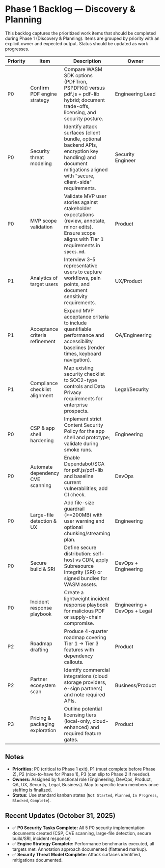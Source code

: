 # Phase 1 Backlog — Discovery & Planning

This backlog captures the prioritized work items that should be completed during Phase 1 (Discovery & Planning). Items are grouped by priority with an explicit owner and expected output. Status should be updated as work progresses.

| Priority | Item | Description | Owner | Output/Deliverable | Status |
|----------|------|-------------|-------|--------------------|--------|
| P0 | Confirm PDF engine strategy | Compare WASM SDK options (PDFTron, PSPDFKit) versus pdf.js + pdf-lib hybrid; document trade-offs, licensing, and security posture. | Engineering Lead | Engine decision document + recommendation (`planning/engine-strategy.md`) | Complete |
| P0 | Security threat modeling | Identify attack surfaces (client bundle, optional backend APIs, encryption key handling) and document mitigations aligned with "secure, client-side" requirements. | Security Engineer | Threat model & mitigation matrix (`planning/security-threat-model.md`) | Complete |
| P0 | MVP scope validation | Validate MVP user stories against stakeholder expectations (review, annotate, minor edits). Ensure scope aligns with Tier 1 requirements in `specs.md`. | Product | Approved MVP scope summary | Not Started |
| P1 | Analytics of target users | Interview 3–5 representative users to capture workflows, pain points, and document sensitivity requirements. | UX/Product | Interview notes + persona updates | Planned |
| P1 | Acceptance criteria refinement | Expand MVP acceptance criteria to include quantifiable performance and accessibility baselines (render times, keyboard navigation). | QA/Engineering | Updated `docs/acceptance-tests.md` | Planned |
| P1 | Compliance checklist alignment | Map existing security checklist to SOC2-type controls and Data Privacy requirements for enterprise prospects. | Legal/Security | Checklist mapping document | Planned |
| P0 | CSP & app shell hardening | Implement strict Content Security Policy for the app shell and prototype; validate during smoke runs. | Engineering | CSP config + sample headers (`implementation/csp-configuration.md`) | Complete |
| P0 | Automate dependency CVE scanning | Enable Dependabot/SCA for pdf.js/pdf-lib and baseline current vulnerabilities; add CI check. | DevOps | Dependabot config + GitHub Actions workflow (`implementation/cve-scanning.md`) | Complete |
| P0 | Large-file detection & UX | Add file-size guardrail (>=200MB) with user warning and optional chunking/streaming plan. | Engineering | UX warning + instrumentation (`implementation/large-file-detection.md`) | Complete |
| P0 | Secure build & SRI | Define secure distribution: self-host vs CDN, apply Subresource Integrity (SRI) or signed bundles for WASM assets. | DevOps + Engineering | Build pipeline doc + SRI hashes (`implementation/secure-build-sri.md`) | Complete |
| P0 | Incident response playbook | Create a lightweight incident response playbook for malicious PDF or supply-chain compromise. | Engineering + DevOps + Legal | Incident response doc (`implementation/incident-response.md`) | Complete |
| P2 | Roadmap drafting | Produce 4-quarter roadmap covering Tier 1 → Tier 3 features with dependency callouts. | Product | Roadmap slide/one-pager | Planned |
| P2 | Partner ecosystem scan | Identify commercial integrations (cloud storage providers, e-sign partners) and note required APIs. | Business/Product | Integration opportunity list | Planned |
| P3 | Pricing & packaging exploration | Outline potential licensing tiers (local-only, cloud-enhanced) and required feature gates. | Product | Pricing framework draft | Backlog |

## Notes
- **Priorities:** P0 (critical to Phase 1 exit), P1 (must complete before Phase 2), P2 (nice-to-have for Phase 1), P3 (can slip to Phase 2 if needed).
- **Owners:** Assigned by functional role (Engineering, DevOps, Product, QA, UX, Security, Legal, Business). Map to specific team members once staffing is finalized.
- **Status:** Use standard kanban states (`Not Started`, `Planned`, `In Progress`, `Blocked`, `Complete`).

## Recent Updates (October 31, 2025)
- ✅ **P0 Security Tasks Complete:** All 5 P0 security implementation documents created (CSP, CVE scanning, large-file detection, secure build/SRI, incident response)
- ✅ **Engine Strategy Complete:** Performance benchmarks executed, all targets met. Annotation approach documented (flattened markup).
- ✅ **Security Threat Model Complete:** Attack surfaces identified, mitigations documented.

